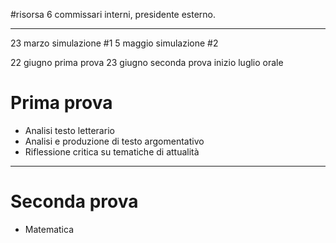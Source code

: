 #risorsa 
6 commissari interni, presidente esterno. 
___
23 marzo simulazione #1
5 maggio simulazione #2

22 giugno prima prova 
23 giugno seconda prova 
inizio luglio orale

# Prima prova
- Analisi testo letterario 
- Analisi e produzione di testo argomentativo 
- Riflessione critica su tematiche di attualità
___
# Seconda prova
- Matematica 
